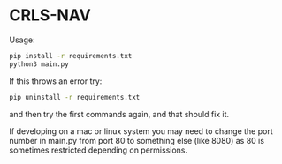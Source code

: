# CRLS-NAV

Usage:
```sh
pip install -r requirements.txt
python3 main.py
```
If this throws an error try:
```sh
pip uninstall -r requirements.txt
```
and then try the first commands again, and that should fix it.

If developing on a mac or linux system you may need to change the port number in main.py from port 80 to something else (like 8080) as 80 is sometimes restricted depending on permissions.
